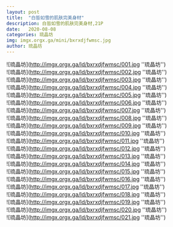 ```yaml
---
layout: post
title:  "白晢如雪的肌肤完美身材"
description: 白晢如雪的肌肤完美身材,21P
date:   2020-08-08
categories: 琉晶坊
img: imgx.orgx.ga/mini/bxrxdjfwmsc.jpg
author: 琉晶坊
---
```


![琉晶坊](http://imgx.orgx.ga/ld/bxrxdjfwmsc/001.jpg ''琉晶坊'') <br>
![琉晶坊](http://imgx.orgx.ga/ld/bxrxdjfwmsc/002.jpg ''琉晶坊'') <br>
![琉晶坊](http://imgx.orgx.ga/ld/bxrxdjfwmsc/003.jpg ''琉晶坊'') <br>
![琉晶坊](http://imgx.orgx.ga/ld/bxrxdjfwmsc/004.jpg ''琉晶坊'') <br>
![琉晶坊](http://imgx.orgx.ga/ld/bxrxdjfwmsc/005.jpg ''琉晶坊'') <br>
![琉晶坊](http://imgx.orgx.ga/ld/bxrxdjfwmsc/006.jpg ''琉晶坊'') <br>
![琉晶坊](http://imgx.orgx.ga/ld/bxrxdjfwmsc/007.jpg ''琉晶坊'') <br>
![琉晶坊](http://imgx.orgx.ga/ld/bxrxdjfwmsc/008.jpg ''琉晶坊'') <br>
![琉晶坊](http://imgx.orgx.ga/ld/bxrxdjfwmsc/009.jpg ''琉晶坊'') <br>
![琉晶坊](http://imgx.orgx.ga/ld/bxrxdjfwmsc/010.jpg ''琉晶坊'') <br>
![琉晶坊](http://imgx.orgx.ga/ld/bxrxdjfwmsc/011.jpg ''琉晶坊'') <br>
![琉晶坊](http://imgx.orgx.ga/ld/bxrxdjfwmsc/012.jpg ''琉晶坊'') <br>
![琉晶坊](http://imgx.orgx.ga/ld/bxrxdjfwmsc/013.jpg ''琉晶坊'') <br>
![琉晶坊](http://imgx.orgx.ga/ld/bxrxdjfwmsc/014.jpg ''琉晶坊'') <br>
![琉晶坊](http://imgx.orgx.ga/ld/bxrxdjfwmsc/015.jpg ''琉晶坊'') <br>
![琉晶坊](http://imgx.orgx.ga/ld/bxrxdjfwmsc/016.jpg ''琉晶坊'') <br>
![琉晶坊](http://imgx.orgx.ga/ld/bxrxdjfwmsc/017.jpg ''琉晶坊'') <br>
![琉晶坊](http://imgx.orgx.ga/ld/bxrxdjfwmsc/018.jpg ''琉晶坊'') <br>
![琉晶坊](http://imgx.orgx.ga/ld/bxrxdjfwmsc/019.jpg ''琉晶坊'') <br>
![琉晶坊](http://imgx.orgx.ga/ld/bxrxdjfwmsc/020.jpg ''琉晶坊'') <br>
![琉晶坊](http://imgx.orgx.ga/ld/bxrxdjfwmsc/021.jpg ''琉晶坊'') <br>
